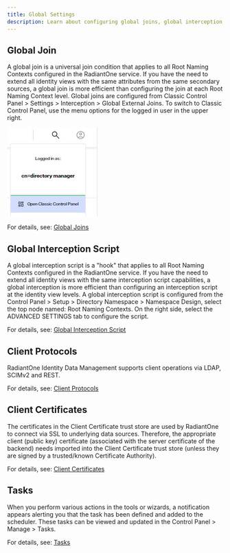 ```yaml
---
title: Global Settings
description: Learn about configuring global joins, global interception script, client protocols and more.
---
```


## Global Join

A global join is a universal join condition that applies to all Root Naming Contexts configured in the RadiantOne service. If you have the need to extend all identity views with the same attributes from the same secondary sources, a global join is more efficient than configuring the join at each Root Naming Context level.  Global joins are configured from Classic Control Panel > Settings > Interception > Global External Joins. To switch to Classic Control Panel, use the menu options for the logged in user in the upper right.

![Classic Control Panel](Media/classic-cp.jpg)

For details, see: [Global Joins](../identity-view/joins#configuring-a-global-join)

## Global Interception Script

A global interception script is a "hook" that applies to all Root Naming Contexts configured in the RadiantOne service. If you have the need to extend all identity views with the same interception script capabilities, a global interception is more efficient than configuring an interception script at the identity view levels. A global interception script is configured from the Control Panel > Setup > Directory Namespace > Namespace Design, select the top node named: Root Naming Contexts. On the right side, select the ADVANCED SETTINGS tab to configure the script.

For details, see: [Global Interception Script](global-interception.md)

## Client Protocols

RadiantOne Identity Data Management supports client operations via LDAP, SCIMv2 and REST. 

For details, see: [Client Protocols](client-protocols.md)

## Client Certificates

The certificates in the Client Certificate trust store are used by RadiantOne to connect via SSL to underlying data sources. Therefore, the appropriate client (public key) certificate (associated with the server certificate of the backend) needs imported into the Client Certificate trust store (unless they are signed by a trusted/known Certificate Authority).

For details, see: [Client Certificates](../security/client-cert-truststore)

## Tasks

When you perform various actions in the tools or wizards, a notification appears alerting you that the task has been defined and added to the scheduler. These tasks can be viewed and updated in the Control Panel > Manage > Tasks.

For details, see: [Tasks](tasks.md)



